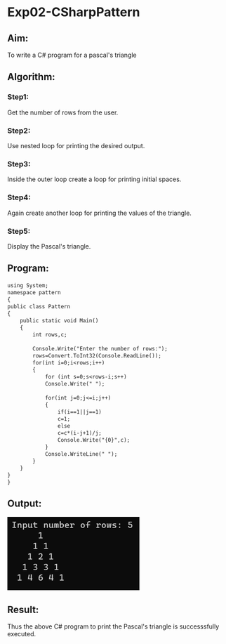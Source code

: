 # Exp02-CSharpPattern

## Aim:
To write a C# program for a pascal's triangle
## Algorithm:

### Step1:
Get the number of rows from the user.
### Step2:
Use nested loop for printing the desired output.
### Step3:
Inside the outer loop create a loop for printing initial spaces.
### Step4:
Again create another loop for printing the values of the triangle.
### Step5:
Display the Pascal's triangle.
## Program:
```
using System;
namespace pattern
{
public class Pattern
{
    public static void Main()
    {
        int rows,c;

        Console.Write("Enter the number of rows:");
        rows=Convert.ToInt32(Console.ReadLine());
        for(int i=0;i<rows;i++)
        {
            for (int s=0;s<rows-i;s++)
            Console.Write(" ");

            for(int j=0;j<=i;j++)
            {
                if(i==1||j==1)
                c=1;
                else
                c=c*(i-j+1)/j;
                Console.Write("{0}",c);
            }
            Console.WriteLine(" ");
        }
    }
}
}
```
## Output:
![output](image.png)
## Result:
Thus the above C# program to print the Pascal's triangle is successsfully executed.